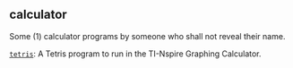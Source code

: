 ## calculator

Some (1) calculator programs by someone who shall not reveal their name.

[`tetris`](/t/): A Tetris program to run in the TI-Nspire Graphing Calculator.
